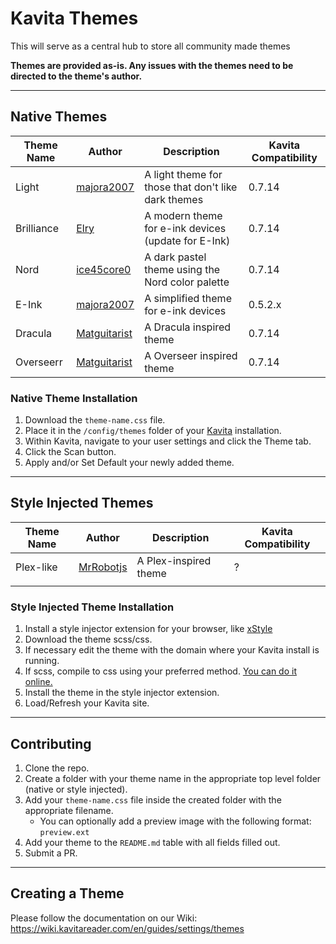 # Kavita Themes
This will serve as a central hub to store all community made themes

**Themes are provided as-is. Any issues with the themes need to be directed to the theme's author.**

---
## Native Themes
| Theme Name | Author | Description                                         | Kavita Compatibility |
|------------|--------|-----------------------------------------------------|----------------------|
| Light      | [majora2007](https://github.com/majora2007)    | A light theme for those that don't like dark themes | 0.7.14               |
| Brilliance | [Elry](https://github.com/ElryWeeb)            | A modern theme for e-ink devices (update for E-Ink) | 0.7.14               |
| Nord       | [ice45core0](https://github.com/ice45core0)    | A dark pastel theme using the Nord color palette    | 0.7.14               |
| E-Ink      | [majora2007](https://github.com/majora2007)    | A simplified theme for e-ink devices                | 0.5.2.x              |
| Dracula    | [Matguitarist](https://github.com/matguitarist)| A Dracula inspired theme                            | 0.7.14               |
| Overseerr  | [Matguitarist](https://github.com/matguitarist)| A Overseer inspired theme                           | 0.7.14               |

### Native Theme Installation
1. Download the `theme-name.css` file.
2. Place it in the `/config/themes` folder of your [Kavita](https://github.com/Kareadita/Kavita) installation.
3. Within Kavita, navigate to your user settings and click the Theme tab.
4. Click the Scan button.
5. Apply and/or Set Default your newly added theme.
---
## Style Injected Themes
| Theme Name | Author | Description                                         | Kavita Compatibility |
|------------|--------|-----------------------------------------------------|----------------------|
| Plex-like      | [MrRobotjs](https://github.com/MrRobotjs)    | A Plex-inspired theme                | ?           |
|            |        |                                                     |                      |

### Style Injected Theme Installation
1. Install a style injector extension for your browser, like [xStyle](https://chrome.google.com/webstore/detail/xstyle/hncgkmhphmncjohllpoleelnibpmccpj/related?hl=en)
2. Download the theme scss/css.
3. If necessary edit the theme with the domain where your Kavita install is running.
4. If scss, compile to css using your preferred method. [You can do it online.](https://www.cssportal.com/scss-to-css/)
5. Install the theme in the style injector extension.
6. Load/Refresh your Kavita site.
---
## Contributing
1. Clone the repo.
2. Create a folder with your theme name in the appropriate top level folder (native or style injected).
3. Add your `theme-name.css` file inside the created folder with the appropriate filename. 
    - You can optionally add a preview image with the following format: `preview.ext`
4. Add your theme to the `README.md` table with all fields filled out.
5. Submit a PR.
---
## Creating a Theme
Please follow the documentation on our Wiki: https://wiki.kavitareader.com/en/guides/settings/themes
